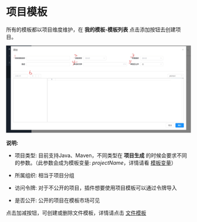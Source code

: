 # 项目模板

所有的模板都以项目维度维护，在 **我的模板-模板列表** 点击添加按钮去创建项目。

![](./tjxm.jpg)

**说明:** 

- 项目类型: 目前支持Java、Maven，不同类型在 **项目生成** 的时候会要求不同的参数。（此参数会成为模板变量: *projectName*，详情请看 [模板变量](./var.md)）

- 所属组织: 相当于项目分组

- 访问令牌: 对于不公开的项目，插件想要使用项目模板可以通过令牌导入

- 是否公开: 公开的项目在模板市场可见


点击加减按钮，可创建或删除文件模板，详情请点击 [文件模板](./file.md)